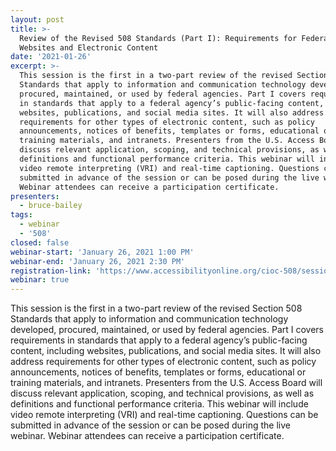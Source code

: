 ```yaml
---
layout: post
title: >-
  Review of the Revised 508 Standards (Part I): Requirements for Federal
  Websites and Electronic Content
date: '2021-01-26'
excerpt: >-
  This session is the first in a two-part review of the revised Section 508
  Standards that apply to information and communication technology developed,
  procured, maintained, or used by federal agencies. Part I covers requirements
  in standards that apply to a federal agency’s public-facing content, including
  websites, publications, and social media sites. It will also address
  requirements for other types of electronic content, such as policy
  announcements, notices of benefits, templates or forms, educational or
  training materials, and intranets. Presenters from the U.S. Access Board will
  discuss relevant application, scoping, and technical provisions, as well as
  definitions and functional performance criteria. This webinar will include
  video remote interpreting (VRI) and real-time captioning. Questions can be
  submitted in advance of the session or can be posed during the live webinar.
  Webinar attendees can receive a participation certificate.
presenters:
  - bruce-bailey
tags:
  - webinar
  - '508'
closed: false
webinar-start: 'January 26, 2021 1:00 PM'
webinar-end: 'January 26, 2021 2:30 PM'
registration-link: 'https://www.accessibilityonline.org/cioc-508/session/?id=110891'
webinar: true
---
```

This session is the first in a two-part review of the revised Section 508 Standards that apply to information and communication technology developed, procured, maintained, or used by federal agencies. Part I covers requirements in standards that apply to a federal agency’s public-facing content, including websites, publications, and social media sites. It will also address requirements for other types of electronic content, such as policy announcements, notices of benefits, templates or forms, educational or training materials, and intranets. Presenters from the U.S. Access Board will discuss relevant application, scoping, and technical provisions, as well as definitions and functional performance criteria. This webinar will include video remote interpreting (VRI) and real-time captioning. Questions can be submitted in advance of the session or can be posed during the live webinar. Webinar attendees can receive a participation certificate.
